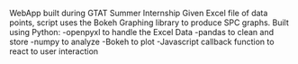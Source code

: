 WebApp built during GTAT Summer Internship
Given Excel file of data points, script uses the Bokeh Graphing library to produce SPC graphs.
Built using
Python:
  -openpyxl to handle the Excel Data
  -pandas to clean and store 
  -numpy to analyze
  -Bokeh to plot 
  -Javascript callback function to react to user interaction
